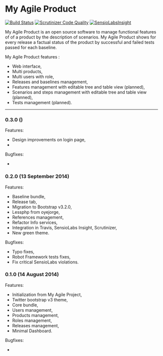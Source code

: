 My Agile Product
==============
[![Build Status](https://travis-ci.org/jfx/my-agile-product.svg?branch=develop)](https://travis-ci.org/jfx/my-agile-product)
[![Scrutinizer Code Quality](https://scrutinizer-ci.com/g/jfx/my-agile-product/badges/quality-score.png?b=develop)](https://scrutinizer-ci.com/g/jfx/my-agile-product/?branch=develop)
[![SensioLabsInsight](https://insight.sensiolabs.com/projects/0a885092-ee28-4c38-8905-b1b0192d027e/mini.png)](https://insight.sensiolabs.com/projects/0a885092-ee28-4c38-8905-b1b0192d027e)

My Agile Product is an open source software to manage functional features of
of a product by the description of scenarios.
My Agile Product shows for every release a factual status of the product by 
successful and failed tests passed for each baseline.

My Agile Product features :

* Web interface,
* Multi products,
* Multi users with role,
* Releases and baselines management,
* Features management with editable tree and table view (planned),
* Scenarios and steps management with editable tree and table view (planned),
* Tests management (planned).

- - -
### 0.3.0 ()
Features:

  - Design improvements on login page,
  -

Bugfixes:

  - 


### 0.2.0 (13 September 2014)
Features:

  - Baseline bundle,
  - Release tab,
  - Migration to Bootstrap v3.2.0,
  - Lessphp from oyejorge,
  - References management,
  - Refactor Info services,
  - Integration in Travis, SensioLabs Insight, Scrutinizer,
  - New green theme.

Bugfixes:

  - Typo fixes,
  - Robot Framework tests fixes,
  - Fix critical SensioLabs violations.


### 0.1.0 (14 August 2014)
Features:

  - Initialization from My Agile Project,
  - Twitter bootstrap v3 theme,
  - Core bundle,
  - Users management,
  - Products management,
  - Roles management,
  - Releases management,
  - Minimal Dashboard.

Bugfixes:

  - 
